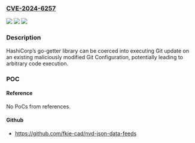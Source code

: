 ### [CVE-2024-6257](https://cve.mitre.org/cgi-bin/cvename.cgi?name=CVE-2024-6257)
![](https://img.shields.io/static/v1?label=Product&message=Shared%20library&color=blue)
![](https://img.shields.io/static/v1?label=Version&message=0%3C%201.7.4%20&color=brighgreen)
![](https://img.shields.io/static/v1?label=Vulnerability&message=CWE-77%3A%20Improper%20Neutralization%20of%20Special%20Elements%20used%20in%20a%20Command%20(Command%20Injection)&color=brighgreen)

### Description

HashiCorp’s go-getter library can be coerced into executing Git update on an existing maliciously modified Git Configuration, potentially leading to arbitrary code execution.

### POC

#### Reference
No PoCs from references.

#### Github
- https://github.com/fkie-cad/nvd-json-data-feeds

